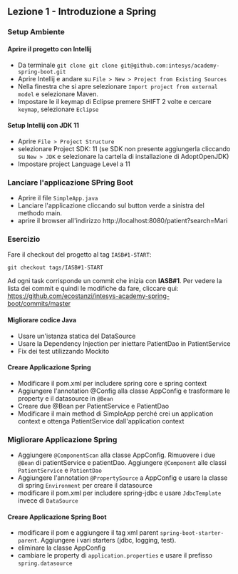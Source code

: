 ## Lezione 1 - Introduzione a Spring

### Setup Ambiente

#### Aprire il progetto con Intellij

- Da terminale `git clone git clone git@github.com:intesys/academy-spring-boot.git`
- Aprire Intellij e andare su `File > New > Project from Existing Sources`
- Nella finestra che si apre selezionare `Import project from external model` e selezionare Maven.
- Impostare le il keymap di Eclipse premere SHIFT 2 volte e cercare `keymap`, selezionare `Eclipse`

#### Setup Intellij con JDK 11

- Aprire `File > Project Structure` 
- selezionare Project SDK: 11 (se SDK non presente aggiungerla cliccando su `New > JDK` e selezionare la cartella di installazione di AdoptOpenJDK) 
- Impostare project Language Level a 11 

### Lanciare l'applicazione SPring Boot

- Aprire il file `SimpleApp.java`
- Lanciare l'applicazione cliccando sul button verde a sinistra del methodo main.
- aprire il browser all'indirizzo http://localhost:8080/patient?search=Mari

### Esercizio

Fare il checkout del progetto al tag `IASB#1-START`:

```
git checkout tags/IASB#1-START
```

Ad ogni task corrisponde un commit che inizia con **IASB#1**. Per vedere la lista dei commit e quindi le modifiche da fare, cliccare qui:
https://github.com/ecostanzi/intesys-academy-spring-boot/commits/master

#### Migliorare codice Java
- Usare un'istanza statica del DataSource
- Usare la Dependency Injection per iniettare PatientDao in PatientService
- Fix dei test utilizzando Mockito

#### Creare Applicazione Spring
- Modificare il pom.xml per includere spring core e spring context
- Aggiungere l'annotation @Config alla classe AppConfig e trasformare le property e il datasource in `@Bean`
- Creare due @Bean per PatientService e PatientDao
- Modificare il main method di SimpleApp perché crei un application context e ottenga PatientService dall'application context

### Migliorare Applicazione Spring
- Aggiungere `@ComponentScan` alla classe AppConfig. Rimuovere i due `@Bean` di patientService e patientDao. Aggiungere `@Component` alle classi `PatientService` e `PatientDao`
- Aggiungere l'annotation `@PropertySource` a AppConfig e usare la classe di spring `Environment` per creare il datasource
- modificare il pom.xml per includere spring-jdbc e usare `JdbcTemplate` invece di `DataSource`


#### Creare Applicazione Spring Boot
- modificare il pom e aggiungere il tag xml parent `spring-boot-starter-parent`. Aggiungere i vari starters (jdbc, logging, test).
- eliminare la classe AppConfig
- cambiare le property di `application.properties` e usare il prefisso `spring.datasource`



